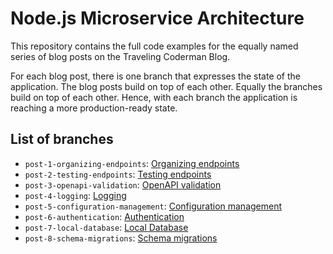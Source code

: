 # Node.js Microservice Architecture

This repository contains the full code examples for the equally named series of blog posts on the Traveling Coderman Blog.

For each blog post, there is one branch that expresses the state of the application.
The blog posts build on top of each other.
Equally the branches build on top of each other.
Hence, with each branch the application is reaching a more production-ready state.

## List of branches

- `post-1-organizing-endpoints`: [Organizing endpoints](https://traveling-coderman.net/code/node-architecture/organizing-endpoints/)
- `post-2-testing-endpoints`: [Testing endpoints](https://traveling-coderman.net/code/node-architecture/testing-endpoints/)
- `post-3-openapi-validation`: [OpenAPI validation](https://traveling-coderman.net/code/node-architecture/openapi-input-validation/)
- `post-4-logging`: [Logging](https://traveling-coderman.net/code/node-architecture/logging/)
- `post-5-configuration-management`: [Configuration management](https://traveling-coderman.net/code/node-architecture/configuration-management/)
- `post-6-authentication`: [Authentication](https://traveling-coderman.net/code/node-architecture/authentication/)
- `post-7-local-database`: [Local Database](https://traveling-coderman.net/code/node-architecture/local-database/)
- `post-8-schema-migrations`: [Schema migrations](https://traveling-coderman.net/code/node-architecture/schema-migrations/)

